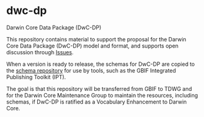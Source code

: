# dwc-dp
Darwin Core Data Package (DwC-DP)

This repository contains material to support the proposal for the Darwin Core Data Package (DwC-DP) model and format, and supports open discussion through [Issues](https://github.com/gbif/dwc-dp/issues).

When a version is ready to release, the schemas for DwC-DP are copied to the [schema repository](https://rs.gbif.org/sandbox/experimental/data-packages/) for use by tools, such as the GBIF Integrated Publishing Toolkit (IPT).

The goal is that this repository will be transferred from GBIF to TDWG and for the Darwin Core Maintenance Group to maintain the resources, including schemas, if DwC-DP is ratified as a Vocabulary Enhancement to Darwin Core.



  
